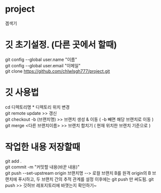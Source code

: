 # project
겜색기

# 깃 초기설정. (다른 곳에서 할때) 
git config --global user.name "이름"  
git config --global user.email "이메일"  
git clone https://github.com/chlwlsgh777/project.git  

# 깃 사용법
cd 디렉토리명   * 디렉토리 위치 변경  
git remote update >> 갱신  
git checkout -b (브랜치명)  >> 브랜치 생성 & 이동 ( -b 빼면 해당 브랜치로 이동 )  
git merge <다른 브랜치이름> >> 브랜치 합치기 ( 현재 위치한 브랜치 기준으로 )  


# 작업한 내용 저장할때
git add .  
git commit -m "커밋할 내용(바꾼 내용)"  
git push --set-upstream origin 브랜치명 
--> 로컬 브랜치 B를 원격 origin의 B 브랜치에 푸시하고, 두 브랜치 간의 추적 관계를 설정 
    이후에는 git push 만 써도됨.
git push >> 깃허브 레포지토리에 바꼇는지 확인하기~  




